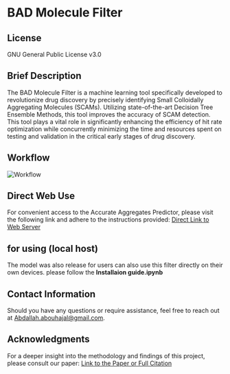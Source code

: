 # BAD Molecule Filter
## License
GNU General Public License v3.0
## Brief Description
The BAD Molecule Filter is a machine learning tool specifically developed to revolutionize drug discovery by precisely identifying Small Colloidally Aggregating Molecules (SCAMs). Utilizing state-of-the-art Decision Tree Ensemble Methods, this tool improves the accuracy of SCAM detection. This tool plays a vital role in significantly enhancing the efficiency of hit rate optimization while concurrently minimizing the time and resources spent on testing and validation in the critical early stages of drug discovery.
## Workflow
![Workflow](https://github.com/AbdallahHajal/BAD-Molecule-Filter/assets/143398246/d86a13fe-3dca-44a4-b4d7-68afef7087f6)

## Direct Web Use
For convenient access to the Accurate Aggregates Predictor, please visit the following link and adhere to the instructions provided:
[Direct Link to Web Server](https://bad-molecule-filter.streamlit.app/)

## for using (local host)
The model was also release for users can also use this filter directly on their own devices. please follow the **Installaion guide.ipynb** 

## Contact Information
Should you have any questions or require assistance, feel free to reach out at [Abdallah.abouhajal@gmail.com](mailto:Abdallah.abouhajal@gmail.com).

## Acknowledgments
For a deeper insight into the methodology and findings of this project, please consult our paper: [Link to the Paper or Full Citation](URL_of_the_paper)
